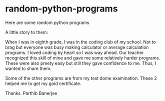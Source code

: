 # random-python-programs
Here are some random python programs

A little story to them:

When I was in eighth grade, I was in the coding club of my school. Not to brag but everyone was busy making calculator or average calculation programs. I loved coding by heart so I was way ahead. Our teacher recognized this skill of mine and gave me some relatively harder programs. These were also preety easy but still they gave confidence to me. Thus, I wanted to share them.

Some of the other programs are from my test dome examination. These 2 helped me to get my gold certificate.

Thanks.
Parthib Banerjee
